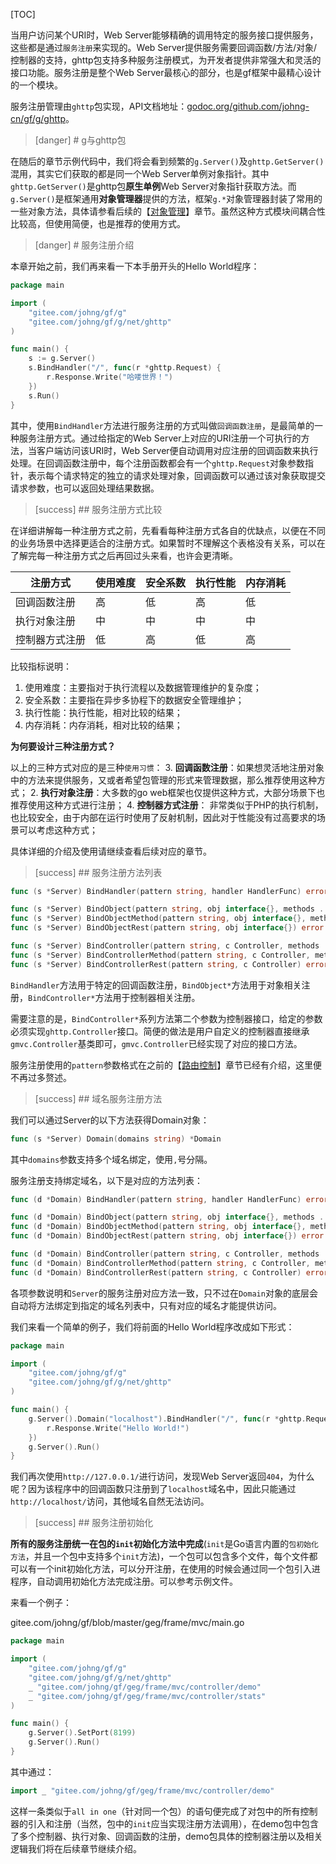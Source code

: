 
[TOC]

当用户访问某个URI时，Web Server能够精确的调用特定的服务接口提供服务，这些都是通过```服务注册```来实现的。Web Server提供服务需要回调函数/方法/对象/控制器的支持，ghttp包支持多种服务注册模式，为开发者提供非常强大和灵活的接口功能。服务注册是整个Web Server最核心的部分，也是gf框架中最精心设计的一个模块。

服务注册管理由```ghttp```包实现，API文档地址：[godoc.org/github.com/johng-cn/gf/g/ghttp](https://godoc.org/github.com/johng-cn/gf/g/net/ghttp)。

>[danger] # g与ghttp包

在随后的章节示例代码中，我们将会看到频繁的```g.Server()```及```ghttp.GetServer()```混用，其实它们获取的都是同一个Web Server单例对象指针。其中```ghttp.GetServer()```是ghttp包**原生单例**Web Server对象指针获取方法。而```g.Server()```是框架通用**对象管理器**提供的方法，框架```g.*```对象管理器封装了常用的一些对象方法，具体请参看后续的【[对象管理](单例管理.md)】章节。虽然这种方式模块间耦合性比较高，但使用简便，也是推荐的使用方式。


>[danger] # 服务注册介绍

本章开始之前，我们再来看一下本手册开头的Hello World程序：
```go
package main

import (
    "gitee.com/johng/gf/g"
    "gitee.com/johng/gf/g/net/ghttp"
)

func main() {
    s := g.Server()
    s.BindHandler("/", func(r *ghttp.Request) {
        r.Response.Write("哈喽世界！")
    })
    s.Run()
}
```
其中，使用```BindHandler```方法进行服务注册的方式叫做```回调函数注册```，是最简单的一种服务注册方式。通过给指定的Web Server上对应的URI注册一个可执行的方法，当客户端访问该URI时，Web Server便自动调用对应注册的回调函数来执行处理。在回调函数注册中，每个注册函数都会有一个```ghttp.Request```对象参数指针，表示每个请求特定的独立的请求处理对象，回调函数可以通过该对象获取提交请求参数，也可以返回处理结果数据。

>[success] ## 服务注册方式比较

在详细讲解每一种注册方式之前，先看看每种注册方式各自的优缺点，以便在不同的业务场景中选择更适合的注册方式。如果暂时不理解这个表格没有关系，可以在了解完每一种注册方式之后再回过头来看，也许会更清晰。

|  注册方式        |  使用难度  |  安全系数  |  执行性能  | 内存消耗  |
| ---                   |     ---       | --- | --- | ---|
|  回调函数注册  |  高  |  低  |  高  | 低 |
|  执行对象注册  |  中  |  中  |  中  | 中 |
|  控制器方式注册     |  低  |   高 |  低  |  高 |

比较指标说明：
1. 使用难度：主要指对于执行流程以及数据管理维护的复杂度；
1. 安全系数：主要指在异步多协程下的数据安全管理维护；
1. 执行性能：执行性能，相对比较的结果；
1. 内存消耗：内存消耗，相对比较的结果；

**为何要设计三种注册方式？**


以上的三种方式对应的是三种```使用习惯```：
3. **回调函数注册**：如果想灵活地注册对象中的方法来提供服务，又或者希望包管理的形式来管理数据，那么推荐使用这种方式；
2. **执行对象注册**：大多数的go web框架也仅提供这种方式，大部分场景下也推荐使用这种方式进行注册；
4. **控制器方式注册**： 非常类似于PHP的执行机制，也比较安全，由于内部在运行时使用了反射机制，因此对于性能没有过高要求的场景可以考虑这种方式；

具体详细的介绍及使用请继续查看后续对应的章节。



>[success] ## 服务注册方法列表
```go
func (s *Server) BindHandler(pattern string, handler HandlerFunc) error

func (s *Server) BindObject(pattern string, obj interface{}, methods ...string) error
func (s *Server) BindObjectMethod(pattern string, obj interface{}, methods string) error
func (s *Server) BindObjectRest(pattern string, obj interface{}) error

func (s *Server) BindController(pattern string, c Controller, methods ...string) error
func (s *Server) BindControllerMethod(pattern string, c Controller, methods string) error
func (s *Server) BindControllerRest(pattern string, c Controller) error
```

```BindHandler```方法用于特定的回调函数注册，```BindObject*```方法用于对象相关注册，```BindController*```方法用于控制器相关注册。

需要注意的是，```BindController*```系列方法第二个参数为控制器接口，给定的参数必须实现```ghttp.Controller```接口。简便的做法是用户自定义的控制器直接继承```gmvc.Controller```基类即可，```gmvc.Controller```已经实现了对应的接口方法。

服务注册使用的```pattern```参数格式在之前的【[路由控制](路由控制.md)】章节已经有介绍，这里便不再过多赘述。


>[success] ## 域名服务注册方法

我们可以通过Server的以下方法获得Domain对象：
```go
func (s *Server) Domain(domains string) *Domain
```
其中```domains```参数支持多个域名绑定，使用```,```号分隔。

服务注册支持绑定域名，以下是对应的方法列表：
```go
func (d *Domain) BindHandler(pattern string, handler HandlerFunc) error

func (d *Domain) BindObject(pattern string, obj interface{}, methods ...string) error
func (d *Domain) BindObjectMethod(pattern string, obj interface{}, methods string) error
func (d *Domain) BindObjectRest(pattern string, obj interface{}) error

func (d *Domain) BindController(pattern string, c Controller, methods ...string) error
func (d *Domain) BindControllerMethod(pattern string, c Controller, methods string) error
func (d *Domain) BindControllerRest(pattern string, c Controller) error
```
各项参数说明和```Server```的服务注册对应方法一致，只不过在```Domain```对象的底层会自动将方法绑定到指定的域名列表中，只有对应的域名才能提供访问。

我们来看一个简单的例子，我们将前面的Hello World程序改成如下形式：
```go
package main

import (
    "gitee.com/johng/gf/g"
    "gitee.com/johng/gf/g/net/ghttp"
)

func main() {
    g.Server().Domain("localhost").BindHandler("/", func(r *ghttp.Request) {
        r.Response.Write("Hello World!")
    })
    g.Server().Run()
}
```
我们再次使用```http://127.0.0.1/```进行访问，发现Web Server返回```404```，为什么呢？因为该程序中的回调函数只注册到了```localhost```域名中，因此只能通过```http://localhost/```访问，其他域名自然无法访问。


>[success] ## 服务注册初始化

**所有的服务注册统一在包的```init```初始化方法中完成**(```init```是Go语言内置的```包初始化方法```，并且一个包中支持多个```init```方法)，一个包可以包含多个文件，每个文件都可以有一个init初始化方法，可以分开注册，在使用的时候会通过同一个包引入进程序，自动调用初始化方法完成注册。可以参考示例文件。

来看一个例子：

gitee.com/johng/gf/blob/master/geg/frame/mvc/main.go

```go
package main

import (
	"gitee.com/johng/gf/g"
    "gitee.com/johng/gf/g/net/ghttp"
    _ "gitee.com/johng/gf/geg/frame/mvc/controller/demo"
    _ "gitee.com/johng/gf/geg/frame/mvc/controller/stats"
)

func main() {
    g.Server().SetPort(8199)
    g.Server().Run()
}
```
其中通过：
```go
import _ "gitee.com/johng/gf/geg/frame/mvc/controller/demo"
```
这样一条类似于```all in one```（针对同一个包）的语句便完成了对包中的所有控制器的引入和注册（当然，包中的```init```应当实现注册方法调用），在demo包中包含了多个控制器、执行对象、回调函数的注册，demo包具体的控制器注册以及相关逻辑我们将在后续章节继续介绍。
